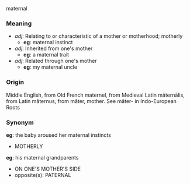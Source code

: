 maternal
### Meaning
+ _adj_: Relating to or characteristic of a mother or motherhood; motherly
    + __eg__: maternal instinct
+ _adj_: Inherited from one's mother
    + __eg__: a maternal trait
+ _adj_: Related through one's mother
    + __eg__: my maternal uncle

### Origin

Middle English, from Old French maternel, from Medieval Latin māternālis, from Latin māternus, from māter, mother. See māter- in Indo-European Roots

### Synonym

__eg__: the baby aroused her maternal instincts

+ MOTHERLY

__eg__: his maternal grandparents

+ ON ONE'S MOTHER'S SIDE
+ opposite(s): PATERNAL


